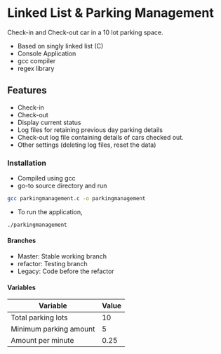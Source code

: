 # Linked List & Parking Management

Check-in and Check-out car in a 10 lot parking space.

* Based on singly linked list (C)
* Console Application
* gcc compiler
* regex library

## Features

* Check-in
* Check-out
* Display current status
* Log files for retaining previous day parking details
* Check-out log file containing details of cars checked out.
* Other settings (deleting log files, reset the data)

### Installation

* Compiled using gcc
* go-to source directory and run

```bash
gcc parkingmanagement.c -o parkingmanagement
```

* To run the application,

```bash
./parkingmanagement
```

#### Branches

* Master: Stable working branch
* refactor: Testing branch
* Legacy: Code before the refactor

#### Variables

|      Variable          | Value |
|------------------------|-------|
|Total parking lots      | 10    |
|Minimum parking amount  | 5     |
|Amount per minute       | 0.25  |
